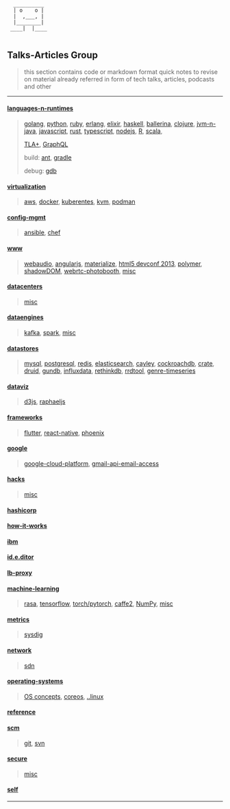 ```ASCII
  __________
  | o    o |
  |  ,___, |
  |________|
 ____|  |____


```

## Talks-Articles Group

> this section contains code or markdown format quick notes to revise on material already referred in form of tech talks, articles, podcasts and other

---

#### [languages-n-runtimes](./languages-n-runtimes)
> [golang](./languages-n-runtimes/golang), [python](./languages-n-runtimes/python), [ruby](./languages-n-runtimes/ruby),
> [erlang](./languages-n-runtimes/erlang), [elixir](./languages-n-runtimes/elixir), [haskell](./languages-n-runtimes/haskell),
> [ballerina](./languages-n-runtimes/ballerina), [clojure](./languages-n-runtimes/clojure),
> [jvm-n-java](./languages-n-runtimes/jvm-n-java), [javascript](./languages-n-runtimes/javascript), [rust](./languages-n-runtimes/rust),
> [typescript](./languages-n-runtimes/typescript/README.md),
> [nodejs](./languages-n-runtimes/nodejs), [R](./languages-n-runtimes/R-lang), [scala](./languages-n-runtimes/scala),
>
> [TLA+](./languages-n-runtimes/tla-plus),
> [GraphQL](./languages-n-runtimes/graphql/README.md)
>
> build: [ant](./languages-n-runtimes/0-build/ant), [gradle](./languages-n-runtimes/0-build/gradle)
>
> debug: [gdb](./languages-n-runtimes/0-debug/gdb/README.md)

#### [virtualization](./virtualization)
> [aws](./virtualization/aws), [docker](./virtualization/docker), [kuberentes](./virtualization/kuberentes), [kvm](./virtualization/kvm), [podman](./virtualization/podman)

#### [config-mgmt](./config-mgmt)
> [ansible](./config-mgmt/ansible), [chef](./config-mgmt/chef)

#### [www](./www)
> [webaudio](./www/webaudio),
> [angularjs](./www/angularjs), [materialize](./www/materializecss), [html5 devconf 2013](./www/HTML5DevConf-2013),
> [polymer](./www/polymer), [shadowDOM](./www/shadowDOM), [webrtc-photobooth](./www/webrtc-photobooth),
> [misc](./www/README.md)

#### [datacenters](./datacenters)
> [misc](./datacenters/README.md)

#### [dataengines](./dataengines)
> [kafka](./dataengines/kafka), [spark](./dataengines/spark),
> [misc](./dataengines/README.md)

#### [datastores](./datastores)
> [mysql](./datastores/mysql), [postgresql](./datastores/postgresql), [redis](./redis), [elasticsearch](./datastores/elasticsearch),
> [cayley](./datastores/cayley), [cockroachdb](./datastores/cockroachdb), [crate](./datastores/crate), [druid](./datastores/druid),
> [gundb](./datastores/gundb), [influxdata](./datastores/influxdata), [rethinkdb](./datastores/rethinkdb), [rrdtool](./datastores/rrdtool),
> [genre-timeseries](./datastores/genre-timeseries)

#### [dataviz](./dataviz)
> [d3js](./dataviz/d3js), [raphaeljs](./dataviz/raphaeljs)

#### [frameworks](./frameworks)
> [flutter](./frameworks/flutter), [react-native](./frameworks/react-native),
> [phoenix](./frameworks/phoenix)

#### [google](./google)
> [google-cloud-platform](./google/google-cloud-platform), [gmail-api-email-access](./google/gmail-api-email-access)

#### [hacks](./hacks)
> [misc](hacks/README.md)

#### [hashicorp](./hashicorp)

#### [how-it-works](./how-it-works)

#### [ibm](./ibm)

#### [id.e.ditor](./id.e.ditor)

#### [lb-proxy](./lb-proxy)

#### [machine-learning](./machine-learning)
> [rasa](./machine-learning/rasa/README.md),
> [tensorflow](./machine-learning/tensorflow), [torch/pytorch](./machine-learning/torch),
> [caffe2](./machine-learning/caffe2), [NumPy](./machine-learning/numpy/README.md),
> [misc](./machine-learning/README.md)

#### [metrics](./metrics)
> [sysdig](./metrics/sysdig)

#### [network](./network)
> [sdn](./network/sdn)

#### [operating-systems](./operating-systems)
> [OS concepts](./concepts-chapter), [coreos](./operating-systems/coreos), [..linux](./operating-systems/linux)

#### [reference](./reference)

#### [scm](./scm)
> [git](./scm/git), [svn](./scm/svn)

#### [secure](./secure)
> [misc](./secure/README.md)

#### [self](./self)

---
